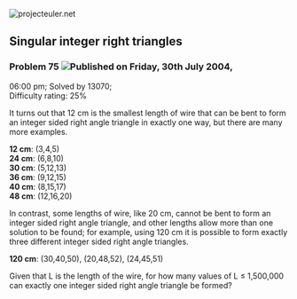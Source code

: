 ![projecteuler.net](images/print_page_logo.png)

## Singular integer right triangles

### Problem 75 ![](images/icon_info.png)Published on Friday, 30th July 2004,
06:00 pm; Solved by 13070;  
Difficulty rating: 25%

It turns out that 12 cm is the smallest length of wire that can be bent to
form an integer sided right angle triangle in exactly one way, but there are
many more examples.

**12 cm**: (3,4,5)  
**24 cm**: (6,8,10)  
**30 cm**: (5,12,13)  
**36 cm**: (9,12,15)  
**40 cm**: (8,15,17)  
**48 cm**: (12,16,20)

In contrast, some lengths of wire, like 20 cm, cannot be bent to form an
integer sided right angle triangle, and other lengths allow more than one
solution to be found; for example, using 120 cm it is possible to form exactly
three different integer sided right angle triangles.

**120 cm**: (30,40,50), (20,48,52), (24,45,51)

Given that L is the length of the wire, for how many values of L ≤ 1,500,000
can exactly one integer sided right angle triangle be formed?

  
  

